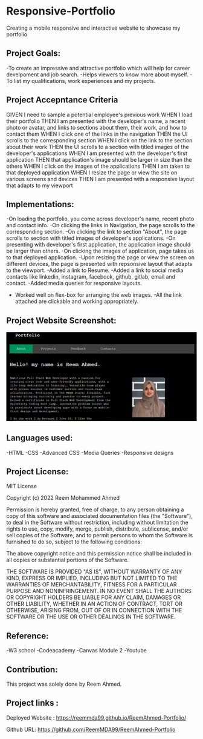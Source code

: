 # Responsive-Portfolio
Creating a mobile responsive and interactive website to showcase my portfolio

## Project Goals:
-To create an impressive and attractive portfolio which will help for career develpoment and job search.
-Helps viewers to know more about myself.
-To list my qualifications, work experiences and my projects.

## Project Accepntance Criteria
GIVEN I need to sample a potential employee's previous work
WHEN I load their portfolio
THEN I am presented with the developer's name, a recent photo or avatar, and links to sections about them, their work, and how to contact them
WHEN I click one of the links in the navigation
THEN the UI scrolls to the corresponding section
WHEN I click on the link to the section about their work
THEN the UI scrolls to a section with titled images of the developer's applications
WHEN I am presented with the developer's first application
THEN that application's image should be larger in size than the others
WHEN I click on the images of the applications
THEN I am taken to that deployed application
WHEN I resize the page or view the site on various screens and devices
THEN I am presented with a responsive layout that adapts to my viewport

## Implementations:

-On loading the portfolio, you come across developer's name, recent photo and contact info.
-On clicking the links in Navigation, the page scrolls to the corresponding section.
-On clicking the link to section "About", the page scrolls to section with titled images of developer's applications.
-On presenting with developer's first application, the application image should be larger than others.
-On clicking the images of application, page takes us to that deployed application.
-Upon resizing the page or view the screen on different devices, the page is presented with repsonsive layout that adapts to the viewport.
-Added a link to Resume.
-Added a link to social media contacts like linkedin, instagram, facebook, github, gitlab, email and contact.
-Added media queries for responsive layouts.
- Worked well on flex-box for arranging the web images.
-All the link attached are clickable and working appropriately. 

## Project Website Screenshot:
![my website](./assets/images/Picture3.png)

## Languages used:
-HTML
-CSS
-Advanced CSS
-Media Queries
-Responsive designs

## Project License:
MIT License

Copyright (c) 2022 Reem Mohammed Ahmed

Permission is hereby granted, free of charge, to any person obtaining a copy
of this software and associated documentation files (the "Software"), to deal
in the Software without restriction, including without limitation the rights
to use, copy, modify, merge, publish, distribute, sublicense, and/or sell
copies of the Software, and to permit persons to whom the Software is
furnished to do so, subject to the following conditions:

The above copyright notice and this permission notice shall be included in all
copies or substantial portions of the Software.

THE SOFTWARE IS PROVIDED "AS IS", WITHOUT WARRANTY OF ANY KIND, EXPRESS OR
IMPLIED, INCLUDING BUT NOT LIMITED TO THE WARRANTIES OF MERCHANTABILITY,
FITNESS FOR A PARTICULAR PURPOSE AND NONINFRINGEMENT. IN NO EVENT SHALL THE
AUTHORS OR COPYRIGHT HOLDERS BE LIABLE FOR ANY CLAIM, DAMAGES OR OTHER
LIABILITY, WHETHER IN AN ACTION OF CONTRACT, TORT OR OTHERWISE, ARISING FROM,
OUT OF OR IN CONNECTION WITH THE SOFTWARE OR THE USE OR OTHER DEALINGS IN THE
SOFTWARE.

## Reference:
-W3 school
-Codeacademy
-Canvas Module 2
-Youtube

## Contribution:
This project was solely done by Reem Ahmed.

## Project links :

Deployed Website : https://reemmda99.github.io/ReemAhmed-Portfolio/

Github URL: https://github.com/ReemMDA99/ReemAhmed-Portfolio
